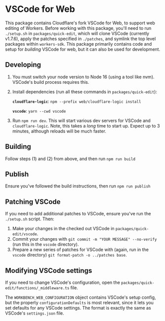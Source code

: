 # VSCode for Web

This package contains Cloudflare's fork VSCode for Web, to support web editing of Workers. Before working with this package, you'll need to run `./setup.sh` in `packages/quick-edit`, which will clone VSCode (currently v1.7.6), apply the patches specified in `./patches`, and symlink the top level packages within `workers-sdk`. This package primarily contains code and setup for _building_ VSCode for web, but it can also be used for development.

## Developing

1. You must switch your node version to Node 16 (using a tool like nvm). VSCode's build process requires this.
2. Install dependencies (run all these commands in `packages/quick-edit`):

   **`cloudflare-logic`**: `npm --prefix web/cloudflare-logic install`

   **`vscode`**: `yarn --cwd vscode`

3. Run `npm run dev`. This will start various dev servers for VSCode and `cloudflare-logic`. Note, this takes a _long_ time to start up. Expect up to 3 minutes, although reloads will be much faster.

## Building

Follow steps (1) and (2) from above, and then run `npm run build`

## Publish

Ensure you've followed the build instructions, then run `npm run publish`

## Patching VSCode

If you need to add additional patches to VSCode, ensure you've run the `./setup.sh` script. Then:

1. Make your changes in the checked out VSCode in `packages/quick-edit/vscode`.
2. Commit your changes with `git commit -m "YOUR MESSAGE" --no-verify` (run this in the `vscode` directory).
3. Prepare a new series of patches for VSCode with (again, run in the `vscode` directory) `git format-patch -o ../patches base`.

## Modifying VSCode settings

If you need to change VSCode's configuration, open the `packages/quick-edit/functions/_middleware.ts` file.

The `WORKBENCH_WEB_CONFIGURATION` object contains VSCode's setup config, but the property `configurationDefaults` is most relevant, since it lets you set defaults for any VSCode settings. The format is exactly the same as VSCode's `settings.json` file.
